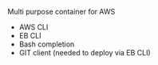 Multi purpose container for AWS
- AWS CLI
- EB CLI
- Bash completion
- GIT client (needed to deploy via EB CLI)